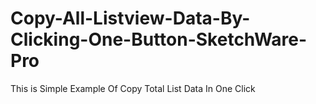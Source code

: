 # Copy-All-Listview-Data-By-Clicking-One-Button-SketchWare-Pro
This is Simple Example Of Copy Total List Data In One Click
